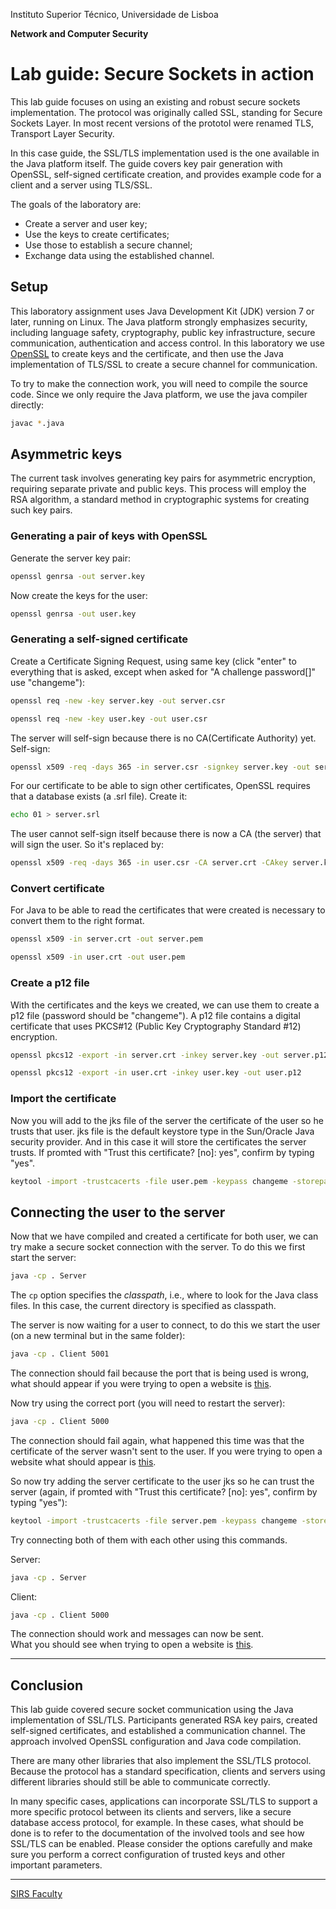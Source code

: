 Instituto Superior Técnico, Universidade de Lisboa

**Network and Computer Security**

# Lab guide: Secure Sockets in action

This lab guide focuses on using an existing and robust secure sockets implementation.
The protocol was originally called SSL, standing for Secure Sockets Layer.
In most recent versions of the prototol were renamed TLS, Transport Layer Security.

In this case guide, the SSL/TLS implementation used is the one available in the Java platform itself.
The guide covers key pair generation with OpenSSL, self-signed certificate creation, and provides example code for a client and a server using TLS/SSL.

The goals of the laboratory are:

- Create a server and user key;
- Use the keys to create certificates;
- Use those to establish a secure channel;
- Exchange data using the established channel.

## Setup

This laboratory assignment uses Java Development Kit (JDK) version 7 or later, running on Linux.
The Java platform strongly emphasizes security, including language safety, cryptography, public key infrastructure, secure communication, authentication and access control.
In this laboratory we use [OpenSSL](https://www.openssl.org/) to create keys and the certificate, and then use the Java implementation of TLS/SSL to create a secure channel for communication.

To try to make the connection work, you will need to compile the source code.
Since we only require the Java platform, we use the java compiler directly:

```sh
javac *.java
```

## Asymmetric keys

The current task involves generating key pairs for asymmetric encryption, requiring separate private and public keys. This process will employ the RSA algorithm, a standard method in cryptographic systems for creating such key pairs.

### Generating a pair of keys with OpenSSL

Generate the server key pair:

```sh
openssl genrsa -out server.key
```

Now create the keys for the user:

```sh
openssl genrsa -out user.key
```

### Generating a self-signed certificate

Create a Certificate Signing Request, using same key (click "enter" to everything that is asked, except when asked for "A challenge password[]" use "changeme"):

```sh
openssl req -new -key server.key -out server.csr
```

```sh
openssl req -new -key user.key -out user.csr
```

The server will self-sign because there is no CA(Certificate Authority) yet.
Self-sign:

```sh
openssl x509 -req -days 365 -in server.csr -signkey server.key -out server.crt
```

For our certificate to be able to sign other certificates, OpenSSL requires that a database exists (a .srl file). Create it:

```sh
echo 01 > server.srl
```

The user cannot self-sign itself because there is now a CA (the server) that will sign the user.
So it's replaced by:

```sh
openssl x509 -req -days 365 -in user.csr -CA server.crt -CAkey server.key -out user.crt
```

### Convert certificate

For Java to be able to read the certificates that were created is necessary to convert them to the right format.

```sh
openssl x509 -in server.crt -out server.pem
```

```sh
openssl x509 -in user.crt -out user.pem
```

### Create a p12 file

With the certificates and the keys we created, we can use them to create a p12 file (password should be "changeme").
A p12 file contains a digital certificate that uses PKCS#12 (Public Key Cryptography Standard #12) encryption.

```sh
openssl pkcs12 -export -in server.crt -inkey server.key -out server.p12
```

```sh
openssl pkcs12 -export -in user.crt -inkey user.key -out user.p12
```

### Import the certificate

Now you will add to the jks file of the server the certificate of the user so he trusts that user.
jks file is the default keystore type in the Sun/Oracle Java security provider. And in this case it will store the certificates the server trusts.
If promted with "Trust this certificate? [no]:  yes", confirm by typing "yes".

```sh
keytool -import -trustcacerts -file user.pem -keypass changeme -storepass changeme -keystore servertruststore.jks
```

## Connecting the user to the server

Now that we have compiled and created a certificate for both user, we can try make a secure socket connection with the server.
To do this we first start the server:

```sh
java -cp . Server
```

The `cp` option specifies the *classpath*, i.e., where to look for the Java class files.
In this case, the current directory is specified as classpath.

The server is now waiting for a user to connect, to do this we start the user (on a new terminal but in the same folder):

```sh
java -cp . Client 5001
```

The connection should fail because the port that is being used is wrong, what should appear if you were trying to open a website is [this](https://wrong.host.badssl.com/).

Now try using the correct port (you will need to restart the server):

```sh
java -cp . Client 5000
```

The connection should fail again, what happened this time was that the certificate of the server wasn't sent to the user.
If you were trying to open a website what should appear is [this](https://untrusted-root.badssl.com/).

So now try adding the server certificate to the user jks so he can trust the server (again, if promted with "Trust this certificate? [no]:  yes", confirm by typing "yes"):

```sh
keytool -import -trustcacerts -file server.pem -keypass changeme -storepass changeme -keystore usertruststore.jks
```

Try connecting both of them with each other using this commands.

Server:

```sh
java -cp . Server
```

Client:

```sh
java -cp . Client 5000
```

The connection should work and messages can now be sent.  
What you should see when trying to open a website is [this](https://https-everywhere.badssl.com/).

----

## Conclusion

This lab guide covered secure socket communication using the Java implementation of SSL/TLS.
Participants generated RSA key pairs, created self-signed certificates, and established a communication channel.
The approach involved OpenSSL configuration and Java code compilation.

There are many other libraries that also implement the SSL/TLS protocol.
Because the protocol has a standard specification, clients and servers using different libraries should still be able to communicate correctly.

In many specific cases, applications can incorporate SSL/TLS to support a more specific protocol between its clients and servers, like a secure database access protocol, for example.
In these cases, what should be done is to refer to the documentation of the involved tools and see how SSL/TLS can be enabled.
Please consider the options carefully and make sure you perform a correct configuration of trusted keys and other important parameters.

----

[SIRS Faculty](mailto:meic-sirs@disciplinas.tecnico.ulisboa.pt)
